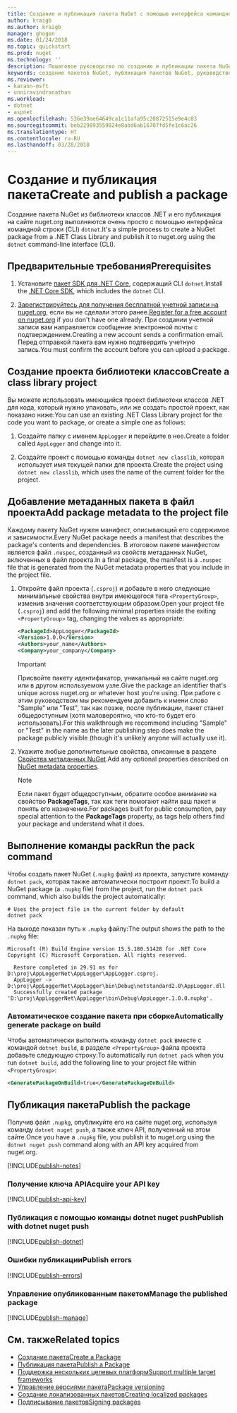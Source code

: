 ```yaml
---
title: Создание и публикация пакета NuGet с помощью интерфейса командной строки dotnet | Документация Майкрософт
author: kraigb
ms.author: kraigb
manager: ghogen
ms.date: 01/24/2018
ms.topic: quickstart
ms.prod: nuget
ms.technology: ''
description: Пошаговое руководство по созданию и публикации пакета NuGet с помощью .NET Core CLI — dotnet.
keywords: создание пакетов NuGet, публикация пакетов NuGet, руководство NuGet, публикация пакетов NuGet с помощью dotnet
ms.reviewer:
- karann-msft
- unniravindranathan
ms.workload:
- dotnet
- aspnet
ms.openlocfilehash: 536e39ae64649ca1c11afa95c20872515e9e4c83
ms.sourcegitcommit: beb229893559824e8abd6ab16707fd5fe1c6ac26
ms.translationtype: HT
ms.contentlocale: ru-RU
ms.lasthandoff: 03/28/2018
---
```

# <a name="create-and-publish-a-package"></a><span data-ttu-id="f5b39-104">Создание и публикация пакета</span><span class="sxs-lookup"><span data-stu-id="f5b39-104">Create and publish a package</span></span>

<span data-ttu-id="f5b39-105">Создание пакета NuGet из библиотеки классов .NET и его публикация на сайте nuget.org выполняются очень просто с помощью интерфейса командной строки (CLI) `dotnet`.</span><span class="sxs-lookup"><span data-stu-id="f5b39-105">It's a simple process to create a NuGet package from a .NET Class Library and publish it to nuget.org using the `dotnet` command-line interface (CLI).</span></span>

## <a name="prerequisites"></a><span data-ttu-id="f5b39-106">Предварительные требования</span><span class="sxs-lookup"><span data-stu-id="f5b39-106">Prerequisites</span></span>

1. <span data-ttu-id="f5b39-107">Установите [пакет SDK для .NET Core](https://www.microsoft.com/net/download/), содержащий CLI `dotnet`.</span><span class="sxs-lookup"><span data-stu-id="f5b39-107">Install the [.NET Core SDK](https://www.microsoft.com/net/download/), which includes the `dotnet` CLI.</span></span>

1. <span data-ttu-id="f5b39-108">[Зарегистрируйтесь для получения бесплатной учетной записи на nuget.org](https://www.nuget.org/users/account/LogOn?returnUrl=%2F), если вы не сделали этого ранее.</span><span class="sxs-lookup"><span data-stu-id="f5b39-108">[Register for a free account on nuget.org](https://www.nuget.org/users/account/LogOn?returnUrl=%2F) if you don't have one already.</span></span> <span data-ttu-id="f5b39-109">При создании учетной записи вам направляется сообщение электронной почты с подтверждением.</span><span class="sxs-lookup"><span data-stu-id="f5b39-109">Creating a new account sends a confirmation email.</span></span> <span data-ttu-id="f5b39-110">Перед отправкой пакета вам нужно подтвердить учетную запись.</span><span class="sxs-lookup"><span data-stu-id="f5b39-110">You must confirm the account before you can upload a package.</span></span>

## <a name="create-a-class-library-project"></a><span data-ttu-id="f5b39-111">Создание проекта библиотеки классов</span><span class="sxs-lookup"><span data-stu-id="f5b39-111">Create a class library project</span></span>

<span data-ttu-id="f5b39-112">Вы можете использовать имеющийся проект библиотеки классов .NET для кода, который нужно упаковать, или же создать простой проект, как показано ниже:</span><span class="sxs-lookup"><span data-stu-id="f5b39-112">You can use an existing .NET Class Library project for the code you want to package, or create a simple one as follows:</span></span>

1. <span data-ttu-id="f5b39-113">Создайте папку с именем `AppLogger` и перейдите в нее.</span><span class="sxs-lookup"><span data-stu-id="f5b39-113">Create a folder called `AppLogger` and change into it.</span></span>

1. <span data-ttu-id="f5b39-114">Создайте проект с помощью команды `dotnet new classlib`, которая использует имя текущей папки для проекта.</span><span class="sxs-lookup"><span data-stu-id="f5b39-114">Create the project using `dotnet new classlib`, which uses the name of the current folder for the project.</span></span>

## <a name="add-package-metadata-to-the-project-file"></a><span data-ttu-id="f5b39-115">Добавление метаданных пакета в файл проекта</span><span class="sxs-lookup"><span data-stu-id="f5b39-115">Add package metadata to the project file</span></span>

<span data-ttu-id="f5b39-116">Каждому пакету NuGet нужен манифест, описывающий его содержимое и зависимости.</span><span class="sxs-lookup"><span data-stu-id="f5b39-116">Every NuGet package needs a manifest that describes the package's contents and dependencies.</span></span> <span data-ttu-id="f5b39-117">В итоговом пакете манифестом является файл `.nuspec`, созданный из свойств метаданных NuGet, включенных в файл проекта.</span><span class="sxs-lookup"><span data-stu-id="f5b39-117">In a final package, the manifest is a `.nuspec` file that is generated from the NuGet metadata properties that you include in the project file.</span></span>

1. <span data-ttu-id="f5b39-118">Откройте файл проекта (`.csproj`) и добавьте в него следующие минимальные свойства внутри имеющегося тега `<PropertyGroup>`, изменив значения соответствующим образом:</span><span class="sxs-lookup"><span data-stu-id="f5b39-118">Open your project file (`.csproj`) and add the following minimal properties inside the exiting `<PropertyGroup>` tag, changing the values as appropriate:</span></span>

    ```xml
    <PackageId>AppLogger</PackageId>
    <Version>1.0.0</Version>
    <Authors>your_name</Authors>
    <Company>your_company</Company>
    ```

    > [!Important]
    > <span data-ttu-id="f5b39-119">Присвойте пакету идентификатор, уникальный на сайте nuget.org или в другом используемом узле.</span><span class="sxs-lookup"><span data-stu-id="f5b39-119">Give the package an identifier that's unique across nuget.org or whatever host you're using.</span></span> <span data-ttu-id="f5b39-120">При работе с этим руководством мы рекомендуем добавить к имени слово "Sample" или "Test", так как позже, после публикации, пакет станет общедоступным (хотя маловероятно, что кто-то будет его использовать).</span><span class="sxs-lookup"><span data-stu-id="f5b39-120">For this walkthrough we recommend including "Sample" or "Test" in the name as the later publishing step does make the package publicly visible (though it's unlikely anyone will actually use it).</span></span>

1. <span data-ttu-id="f5b39-121">Укажите любые дополнительные свойства, описанные в разделе [Свойства метаданных NuGet](/dotnet/core/tools/csproj#nuget-metadata-properties).</span><span class="sxs-lookup"><span data-stu-id="f5b39-121">Add any optional properties described on [NuGet metadata properties](/dotnet/core/tools/csproj#nuget-metadata-properties).</span></span>

    > [!Note]
    > <span data-ttu-id="f5b39-122">Если пакет будет общедоступным, обратите особое внимание на свойство **PackageTags**, так как теги помогают найти ваш пакет и понять его назначение.</span><span class="sxs-lookup"><span data-stu-id="f5b39-122">For packages built for public consumption, pay special attention to the **PackageTags** property, as tags help others find your package and understand what it does.</span></span>

## <a name="run-the-pack-command"></a><span data-ttu-id="f5b39-123">Выполнение команды pack</span><span class="sxs-lookup"><span data-stu-id="f5b39-123">Run the pack command</span></span>

<span data-ttu-id="f5b39-124">Чтобы создать пакет NuGet (`.nupkg` файл) из проекта, запустите команду `dotnet pack`, которая также автоматически построит проект:</span><span class="sxs-lookup"><span data-stu-id="f5b39-124">To build a NuGet package (a `.nupkg` file) from the project, run the `dotnet pack` command, which also builds the project automatically:</span></span>

```cli
# Uses the project file in the current folder by default
dotnet pack
```

<span data-ttu-id="f5b39-125">На выходе показан путь к `.nupkg` файлу:</span><span class="sxs-lookup"><span data-stu-id="f5b39-125">The output shows the path to the `.nupkg` file:</span></span>

```output
Microsoft (R) Build Engine version 15.5.180.51428 for .NET Core
Copyright (C) Microsoft Corporation. All rights reserved.

  Restore completed in 29.91 ms for D:\proj\AppLoggerNet\AppLogger\AppLogger.csproj.
  AppLogger -> D:\proj\AppLoggerNet\AppLogger\bin\Debug\netstandard2.0\AppLogger.dll
  Successfully created package 'D:\proj\AppLoggerNet\AppLogger\bin\Debug\AppLogger.1.0.0.nupkg'.
```

### <a name="automatically-generate-package-on-build"></a><span data-ttu-id="f5b39-126">Автоматическое создание пакета при сборке</span><span class="sxs-lookup"><span data-stu-id="f5b39-126">Automatically generate package on build</span></span>

<span data-ttu-id="f5b39-127">Чтобы автоматически выполнить команду `dotnet pack` вместе с командой `dotnet build`, в разделе `<PropertyGroup>` файла проекта добавьте следующую строку:</span><span class="sxs-lookup"><span data-stu-id="f5b39-127">To automatically run `dotnet pack` when you run `dotnet build`, add the following line to your project file within `<PropertyGroup>`:</span></span>

```xml
<GeneratePackageOnBuild>true</GeneratePackageOnBuild>
```

## <a name="publish-the-package"></a><span data-ttu-id="f5b39-128">Публикация пакета</span><span class="sxs-lookup"><span data-stu-id="f5b39-128">Publish the package</span></span>

<span data-ttu-id="f5b39-129">Получив файл `.nupkg`, опубликуйте его на сайте nuget.org, используя команду `dotnet nuget push`, а также ключ API, полученный на этом сайте.</span><span class="sxs-lookup"><span data-stu-id="f5b39-129">Once you have a `.nupkg` file, you publish it to nuget.org using the `dotnet nuget push` command along with an API key acquired from nuget.org.</span></span>

[!INCLUDE[publish-notes](includes/publish-notes.md)]

### <a name="acquire-your-api-key"></a><span data-ttu-id="f5b39-130">Получение ключа API</span><span class="sxs-lookup"><span data-stu-id="f5b39-130">Acquire your API key</span></span>

[!INCLUDE[publish-api-key](includes/publish-api-key.md)]

### <a name="publish-with-dotnet-nuget-push"></a><span data-ttu-id="f5b39-131">Публикация с помощью команды dotnet nuget push</span><span class="sxs-lookup"><span data-stu-id="f5b39-131">Publish with dotnet nuget push</span></span>

[!INCLUDE[publish-dotnet](includes/publish-dotnet.md)]

### <a name="publish-errors"></a><span data-ttu-id="f5b39-132">Ошибки публикации</span><span class="sxs-lookup"><span data-stu-id="f5b39-132">Publish errors</span></span>

[!INCLUDE[publish-errors](includes/publish-errors.md)]

### <a name="manage-the-published-package"></a><span data-ttu-id="f5b39-133">Управление опубликованным пакетом</span><span class="sxs-lookup"><span data-stu-id="f5b39-133">Manage the published package</span></span>

[!INCLUDE[publish-manage](includes/publish-manage.md)]

## <a name="related-topics"></a><span data-ttu-id="f5b39-134">См. также</span><span class="sxs-lookup"><span data-stu-id="f5b39-134">Related topics</span></span>

- [<span data-ttu-id="f5b39-135">Создание пакета</span><span class="sxs-lookup"><span data-stu-id="f5b39-135">Create a Package</span></span>](../create-packages/creating-a-package.md)
- [<span data-ttu-id="f5b39-136">Публикация пакета</span><span class="sxs-lookup"><span data-stu-id="f5b39-136">Publish a Package</span></span>](../create-packages/publish-a-package.md)
- [<span data-ttu-id="f5b39-137">Поддержка нескольких целевых платформ</span><span class="sxs-lookup"><span data-stu-id="f5b39-137">Support multiple target frameworks</span></span>](../create-packages/supporting-multiple-target-frameworks.md)
- [<span data-ttu-id="f5b39-138">Управление версиями пакета</span><span class="sxs-lookup"><span data-stu-id="f5b39-138">Package versioning</span></span>](../reference/package-versioning.md)
- [<span data-ttu-id="f5b39-139">Создание локализованных пакетов</span><span class="sxs-lookup"><span data-stu-id="f5b39-139">Creating localized packages</span></span>](../create-packages/creating-localized-packages.md)
- [<span data-ttu-id="f5b39-140">Подписывание пакетов</span><span class="sxs-lookup"><span data-stu-id="f5b39-140">Signing packages</span></span>](../create-packages/Sign-a-package.md)
